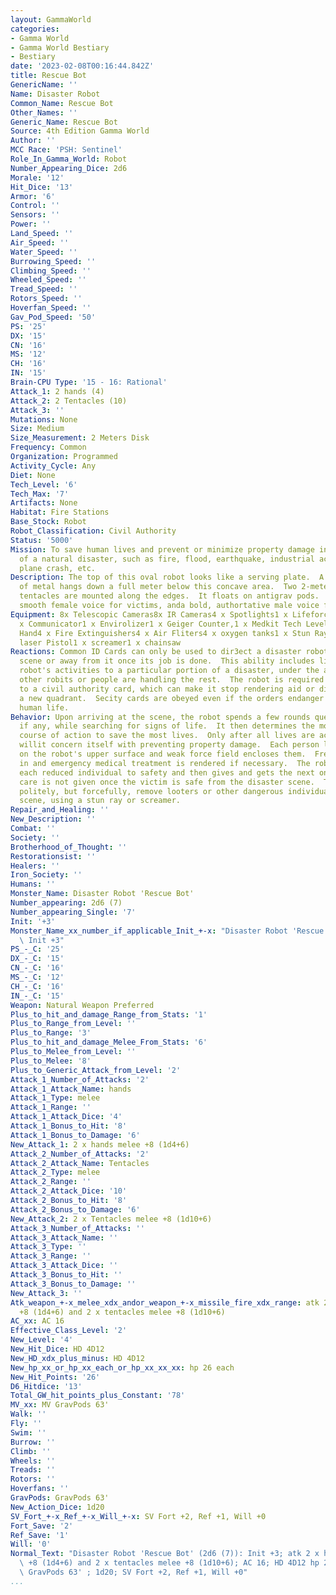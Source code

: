 ```yaml
---
layout: GammaWorld
categories:
- Gamma World
- Gamma World Bestiary
- Bestiary
date: '2023-02-08T00:16:44.842Z'
title: Rescue Bot
GenericName: ''
Name: Disaster Robot
Common_Name: Rescue Bot
Other_Names: ''
Generic_Name: Rescue Bot
Source: 4th Edition Gamma World
Author: ''
MCC Race: 'PSH: Sentinel'
Role_In_Gamma_World: Robot
Number_Appearing_Dice: 2d6
Morale: '12'
Hit_Dice: '13'
Armor: '6'
Control: ''
Sensors: ''
Power: ''
Land_Speed: ''
Air_Speed: ''
Water_Speed: ''
Burrowing_Speed: ''
Climbing_Speed: ''
Wheeled_Speed: ''
Tread_Speed: ''
Rotors_Speed: ''
Hoverfan_Speed: ''
Gav_Pod_Speed: '50'
PS: '25'
DX: '15'
CN: '16'
MS: '12'
CH: '16'
IN: '15'
Brain-CPU Type: '15 - 16: Rational'
Attack_1: 2 hands (4)
Attack_2: 2 Tentacles (10)
Attack_3: ''
Mutations: None
Size: Medium
Size_Measurement: 2 Meters Disk
Frequency: Common
Organization: Programmed
Activity_Cycle: Any
Diet: None
Tech_Level: '6'
Tech_Max: '7'
Artifacts: None
Habitat: Fire Stations
Base_Stock: Robot
Robot_Classification: Civil Authority
Status: '5000'
Mission: To save human lives and prevent or minimize property damage in the event
  of a natural disaster, such as fire, flood, earthquake, industrial accident, explosion,
  plane crash, etc.
Description: The top of this oval robot looks like a serving plate.  A smooth mass
  of metal hangs down a full meter below this concave area.  Two 2-meter-long retractable
  tentacles are mounted along the edges.  It floats on antigrav pods.  It uses a calm,
  smooth female voice for victims, anda bold, authortative male voice for bystanders.
Equipment: 8x Telescopic Cameras8x IR Cameras4 x Spotlights1 x Lifeforce Detector1
  x Communicator1 x Envirolizer1 x Geiger Counter,1 x Medkit Tech Level 51 x Remote
  Hand4 x Fire Extinguishers4 x Air Fliters4 x oxygen tanks1 x Stun Ray Pistol1 x
  laser Pistol1 x screamer1 x chainsaw
Reactions: Common ID Cards can only be used to dir3ect a disaster robot to the disaster
  scene or away from it once its job is done.  This ability includes limiting the
  robot's activities to a particular portion of a disaster, under the assumption that
  other robits or people are handling the rest.  The robot is required to respond
  to a civil authority card, which can make it stop rendering aid or direct it to
  a new quadrant.  Secity cards are obeyed even if the orders endanger property and
  human life.
Behavior: Upon arriving at the scene, the robot spends a few rounds questioning observers,
  if any, while searching for signs of life.  It then determines the most effective
  course of action to save the most lives.  Only after all lives are accounted for
  willit concern itself with preventing property damage.  Each person located is placed
  on the robot's upper surface and weak force field encloses them.  Fresh air is pumped
  in and emergency medical treatment is rendered if necessary.  The robot carries
  each reduced individual to safety and then gives and gets the next one.  Medical
  care is not given once the victim is safe from the disaster scene.  The robot will
  politely, but forcefully, remove looters or other dangerous individuals from the
  scene, using a stun ray or screamer.
Repair_and_Healing: ''
New_Description: ''
Combat: ''
Society: ''
Brotherhood_of_Thought: ''
Restorationsist: ''
Healers: ''
Iron_Society: ''
Humans: ''
Monster_Name: Disaster Robot 'Rescue Bot'
Number_appearing: 2d6 (7)
Number_appearing_Single: '7'
Init: '+3'
Monster_Name_xx_number_if_applicable_Init_+-x: "Disaster Robot 'Rescue Bot' (2d6 (7)):\
  \ Init +3"
PS_-_C: '25'
DX_-_C: '15'
CN_-_C: '16'
MS_-_C: '12'
CH_-_C: '16'
IN_-_C: '15'
Weapon: Natural Weapon Preferred
Plus_to_hit_and_damage_Range_from_Stats: '1'
Plus_to_Range_from_Level: ''
Plus_to_Range: '3'
Plus_to_hit_and_damage_Melee_From_Stats: '6'
Plus_to_Melee_from_Level: ''
Plus_to_Melee: '8'
Plus_to_Generic_Attack_from_Level: '2'
Attack_1_Number_of_Attacks: '2'
Attack_1_Attack_Name: hands
Attack_1_Type: melee
Attack_1_Range: ''
Attack_1_Attack_Dice: '4'
Attack_1_Bonus_to_Hit: '8'
Attack_1_Bonus_to_Damage: '6'
New_Attack_1: 2 x hands melee +8 (1d4+6)
Attack_2_Number_of_Attacks: '2'
Attack_2_Attack_Name: Tentacles
Attack_2_Type: melee
Attack_2_Range: ''
Attack_2_Attack_Dice: '10'
Attack_2_Bonus_to_Hit: '8'
Attack_2_Bonus_to_Damage: '6'
New_Attack_2: 2 x Tentacles melee +8 (1d10+6)
Attack_3_Number_of_Attacks: ''
Attack_3_Attack_Name: ''
Attack_3_Type: ''
Attack_3_Range: ''
Attack_3_Attack_Dice: ''
Attack_3_Bonus_to_Hit: ''
Attack_3_Bonus_to_Damage: ''
New_Attack_3: ''
Atk_weapon_+-x_melee_xdx_andor_weapon_+-x_missile_fire_xdx_range: atk 2 x hands melee
  +8 (1d4+6) and 2 x tentacles melee +8 (1d10+6)
AC_xx: AC 16
Effective_Class_Level: '2'
New_Level: '4'
New_Hit_Dice: HD 4D12
New_HD_xdx_plus_minus: HD 4D12
New_hp_xx_or_hp_xx_each_or_hp_xx_xx_xx: hp 26 each
New_Hit_Points: '26'
D6_Hitdice: '13'
Total_GW_hit_points_plus_Constant: '78'
MV_xx: MV GravPods 63'
Walk: ''
Fly: ''
Swim: ''
Burrow: ''
Climb: ''
Wheels: ''
Treads: ''
Rotors: ''
Hoverfans: ''
GravPods: GravPods 63'
New_Action_Dice: 1d20
SV_Fort_+-x_Ref_+-x_Will_+-x: SV Fort +2, Ref +1, Will +0
Fort_Save: '2'
Ref_Save: '1'
Will: '0'
Normal_Text: "Disaster Robot 'Rescue Bot' (2d6 (7)): Init +3; atk 2 x hands melee\
  \ +8 (1d4+6) and 2 x tentacles melee +8 (1d10+6); AC 16; HD 4D12 hp 26 each; MV\
  \ GravPods 63' ; 1d20; SV Fort +2, Ref +1, Will +0"
...
```

